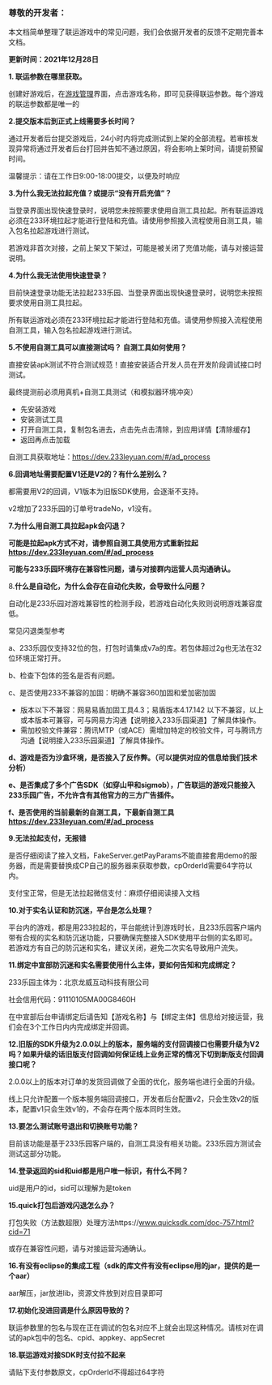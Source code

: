 ### 尊敬的开发者：

本文档简单整理了联运游戏中的常见问题，我们会依据开发者的反馈不定期完善本文档。

**更新时间：2021年12月28日**

**1. 联运参数在哪里获取。**

创建好游戏后，在[游戏管理](https://dev.233leyuan.com/#/gamemanger)界面，点击游戏名称，即可见获得联运参数。每个游戏的联运参数都是唯一的

**2.提交版本后到正式上线需要多长时间？**

通过开发者后台提交游戏后，24小时内将完成测试到上架的全部流程。若审核发现异常将通过开发者后台打回并告知不通过原因，将会影响上架时间，请提前预留时间。

温馨提示：请在工作日9:00-18:00提交，以便及时响应

**3.为什么我无法拉起充值？或提示“没有开启充值”？**

当登录界面出现快速登录时，说明您未按照要求使用自测工具拉起。所有联运游戏必须在233环境拉起才能进行登陆和充值。请使用参照接入流程使用自测工具，输入包名拉起游戏进行测试。

若游戏非首次对接，之前上架又下架过，可能是被关闭了充值功能，请与对接运营说明。

**4.为什么我无法使用快速登录？**

目前快速登录功能无法拉起233乐园、当登录界面出现快速登录时，说明您未按照要求使用自测工具拉起。

所有联运游戏必须在233环境拉起才能进行登陆和充值。请使用参照接入流程使用自测工具，输入包名拉起游戏进行测试。 

**5.不使用自测工具可以****直接****测试吗？ 自测工具如何使用？**

直接安装apk测试不符合测试规范！直接安装适合开发人员在开发阶段调试接口时测试。

最终提测前必须用真机+自测工具测试（和模拟器环境冲突）

- 先安装游戏
- 安装测试工具
- 打开自测工具，复制包名进去，点击先点击清除，到应用详情【清除缓存】
- 返回再点击加载

自测工具获取地址：https://dev.233leyuan.com/#/ad_process

**6.****回调****地址需要配置V1还是V2的？有什么差别么？**

都需要用V2的回调，V1版本为旧版SDK使用，会逐渐不支持。

v2增加了233乐园的订单号tradeNo，v1没有。

**7.为什么用自测工具拉起apk会闪退？**

**可能是拉起apk方式不对，请参照自测工具使用方式重新拉起** **https://dev.233leyuan.com/#/ad_process**

**可能与233乐园环境存在兼容性问题，请与对接群内运营人员沟通确认。**

8.**什么是自动化，为什么会存在自动化失败，会导致什么问题？**

自动化是233乐园对游戏兼容性的检测手段，若游戏自动化失败则说明游戏兼容度低。

常见闪退类型参考

a、233乐园仅支持32位的包，打包时请集成v7a的库。若包体超过2g也无法在32位环境正常打开。

b、检查下包体的签名是否有问题。

c、是否使用233不兼容的加固：明确不兼容360加固和爱加密加固

- 版本以下不兼容：网易易盾加固工具4.3；易盾版本4.17.142 以下不兼容，以上或本版本可兼容，可与网易方沟通【说明接入233乐园渠道】了解具体操作。
- 需加校验文件兼容：腾讯MTP（或ACE）需增加特定的校验文件，可与腾讯方沟通【说明接入233乐园渠道】了解具体操作。

**d、游戏是否为沙盒环境，是否接入了反作弊。（可以提供对应的信息给我们技术分析）**

**e、是否集成了多个广告SDK（如穿山甲和sigmob），广告联运的游戏只能接入233乐园广告，不允许含有其他官方的三方广告插件。**

**f、是否使用的当前最新的自测工具，下最新自测工具** **https://dev.233leyuan.com/#/ad_process**

**9.无法拉起支付，无报错**


是否仔细阅读了接入文档，FakeServer.getPayParams不能直接套用demo的服务器，而是需要替换成CP自己的服务器来获取参数，cpOrderId需要64字符以内。

支付宝正常，但是无法拉起微信支付：麻烦仔细阅读接入文档

**10.对于实名认证和防沉迷，平台是怎么处理？**

平台内的游戏，都是用233拉起的，平台能统计到游戏时长，且233乐园客户端内带有合规的实名和防沉迷功能，只要确保完整接入SDK使用平台侧的实名即可。若游戏方有自己的防沉迷和实名，建议关闭，避免二次实名导致用户流失。

**11.绑定中宣部防沉迷和实名需要使用什么主体，要如何告知和完成绑定？**

233乐园主体为：北京龙威互动科技有限公司

社会信用代码：91110105MA00G8460H

在中宣部后台申请绑定后请告知【游戏名称】与【绑定主体】信息给对接运营，我们会在3个工作日内内完成绑定并回调。 

**12.旧版的SDK升级为2.0.0以上的版本，服务端的支付回调接口也需要升级为V2吗？如果升级的话旧版支付回调如何保证线上业务正常的情况下切到新版支付回调接口呢？**

2.0.0以上的版本对订单的发货回调做了全面的优化，服务端也进行全面的升级。

线上只允许配置一个版本服务端回调接口，开发者后台配置v2，只会生效v2的版本，配置v1只会生效v1的，不会存在两个版本同时生效。

**13.要怎么测试账号退出和切换账号功能？**

目前该功能是基于233乐园客户端的，自测工具没有相关功能。233乐园方测试会测试这部分功能。

**14.登录返回的sid和uid都是用户唯一标识，有什么不同？**

uid是用户的id，sid可以理解为是token

**15.quick打包后游戏闪退怎么办？**

打包失败（方法数超限）处理方法https://www.quicksdk.com/doc-757.html?cid=71

或存在兼容性问题，请与对接运营沟通确认。

**16.有没有eclipse的集成工程（sdk的库文件有没有eclipse用的jar，提供的是一个aar）**

aar解压，jar放进lib，资源文件放到对应目录即可

**17.初始化没进回调是什么原因导致的？**

联运参数里的包名与现在正在调试的包名对应不上就会出现这种情况。请核对在调试的apk包中的包名、cpid、appkey、appSecret

**18.联运游戏对接SDK时支付拉不起来**

请贴下支付参数原文，cpOrderId不得超过64字符
